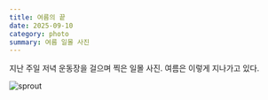 ```yaml
---
title: 여름의 끝
date: 2025-09-10
category: photo
summary: 여름 일몰 사진
---
```


<script>
    export let src;
</script>
 
지난 주일 저녁 운동장을 걸으며 찍은 일몰 사진. 여름은 이렇게 지나가고 있다.

<img 
    src="/images/250910_sunset.jpg" 
    alt="sprout" 
    class="post-horizontal"
    loading="lazy"
/>